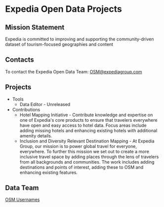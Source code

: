 # Expedia Open Data Projects

## Mission Statement
Expedia is committed to improving and supporting the community-driven dataset of tourism-focused geographies and content

## Contacts

To contact the Expedia Open Data Team: OSM@expediagroup.com

## Projects
- Tools
  - Data Editor - Unreleased
- Contributions
  - Hotel Mapping Initiative - Contribute knowledge and expertise on one of Expedia's core products to ensure that travelers everywhere have open and easy access to hotel data. Focus areas include adding missing hotels and enhancing existing hotels with additional amenity details.
  - Inclusion and Diversity Relevant Destination Mapping - At Expedia Group, our mission is to power global travel for everyone, everywhere. To further this mission we set out to create a more inclusive travel space by adding places through the lens of travelers from all backgrounds and communities. The work includes adding destinations and points of interest, adding these to OSM and enhancing existing features.

## Data Team
[OSM Usernames](https://github.com/osmlab/expedia/wiki/Data-Team)
